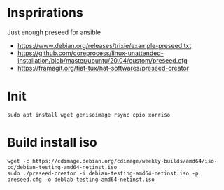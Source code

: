 # Insprirations
Just enough preseed for ansible
 - https://www.debian.org/releases/trixie/example-preseed.txt
 - https://github.com/coreprocess/linux-unattended-installation/blob/master/ubuntu/20.04/custom/preseed.cfg
 - https://framagit.org/fiat-tux/hat-softwares/preseed-creator

# Init
```
sudo apt install wget genisoimage rsync cpio xorriso
```

# Build install iso
```
wget -c https://cdimage.debian.org/cdimage/weekly-builds/amd64/iso-cd/debian-testing-amd64-netinst.iso
sudo ./preseed-creator -i debian-testing-amd64-netinst.iso -p preseed.cfg -o deblab-testing-amd64-netinst.iso